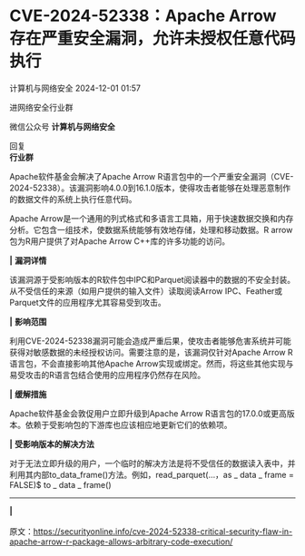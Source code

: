 #  CVE-2024-52338：Apache Arrow 存在严重安全漏洞，允许未授权任意代码执行   
 计算机与网络安全   2024-12-01 01:57  
  
[](http://mp.weixin.qq.com/s?__biz=MjM5OTk4MDE2MA==&mid=2655258303&idx=1&sn=4d377c24c73e9ba8409a738277dfe59d&chksm=bc839b508bf4124687c99bd20724b623e26fad9cc3452dc559afefba3a92e8aa5822cefa9b4f&scene=21#wechat_redirect)  
  
进网络安全行业群  
  
微信公众号 **计算机与网络安全**  
  
回复   
**行业群**  
  
  
Apache软件基金会解决了Apache Arrow R语言包中的一个严重安全漏洞（CVE-2024-52338）。该漏洞影响4.0.0到16.1.0版本，使得攻击者能够在处理恶意制作的数据文件的系统上执行任意代码。  
  
  
Apache Arrow是一个通用的列式格式和多语言工具箱，用于快速数据交换和内存分析。它包含一组技术，使数据系统能够有效地存储，处理和移动数据。R arrow包为R用户提供了对Apache Arrow C++库的许多功能的访问。  
  
  
**|** **漏洞详情**  
  
  
该漏洞源于受影响版本的R软件包中IPC和Parquet阅读器中的数据的不安全封装。从不受信任的来源（如用户提供的输入文件）读取阅读Arrow IPC、Feather或Parquet文件的应用程序尤其容易受到攻击。  
  
  
**|** **影响范围**  
  
  
利用CVE-2024-52338漏洞可能会造成严重后果，使攻击者能够危害系统并可能获得对敏感数据的未经授权访问。需要注意的是，该漏洞仅针对Apache Arrow R语言包，不会直接影响其他Apache Arrow实现或绑定。然而，将这些其他实现与易受攻击的R语言包结合使用的应用程序仍然存在风险。  
  
  
**|** **缓解措施**  
  
  
Apache软件基金会敦促用户立即升级到Apache Arrow R语言包的17.0.0或更高版本。依赖于受影响包的下游库也应该相应地更新它们的依赖项。  
  
  
**|** **受影响版本的解决方法**  
  
对于无法立即升级的用户，一个临时的解决方法是将不受信任的数据读入表中，并利用其内部to_data_frame()方法。例如，read_parquet(…，as _ data _ frame = FALSE)$ to _ data _ frame()  
  
****  
  
**|**  
   
原文：https://securityonline.info/cve-2024-52338-critical-security-flaw-in-apache-arrow-r-package-allows-arbitrary-code-execution/  
  
